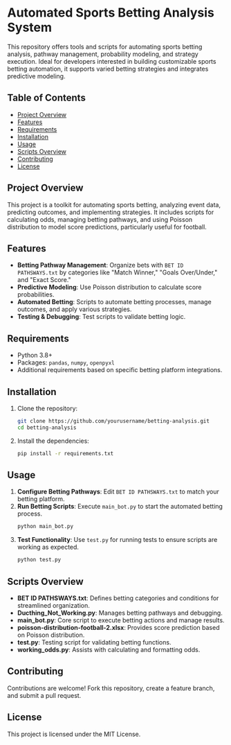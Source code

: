 
# Automated Sports Betting Analysis System

This repository offers tools and scripts for automating sports betting analysis, pathway management, probability modeling, and strategy execution. Ideal for developers interested in building customizable sports betting automation, it supports varied betting strategies and integrates predictive modeling.

## Table of Contents
- [Project Overview](#project-overview)
- [Features](#features)
- [Requirements](#requirements)
- [Installation](#installation)
- [Usage](#usage)
- [Scripts Overview](#scripts-overview)
- [Contributing](#contributing)
- [License](#license)

## Project Overview

This project is a toolkit for automating sports betting, analyzing event data, predicting outcomes, and implementing strategies. It includes scripts for calculating odds, managing betting pathways, and using Poisson distribution to model score predictions, particularly useful for football.

## Features

- **Betting Pathway Management**: Organize bets with `BET ID PATHSWAYS.txt` by categories like "Match Winner," "Goals Over/Under," and "Exact Score."
- **Predictive Modeling**: Use Poisson distribution to calculate score probabilities.
- **Automated Betting**: Scripts to automate betting processes, manage outcomes, and apply various strategies.
- **Testing & Debugging**: Test scripts to validate betting logic.

## Requirements

- Python 3.8+
- Packages: `pandas`, `numpy`, `openpyxl`
- Additional requirements based on specific betting platform integrations.

## Installation

1. Clone the repository:
   ```bash
   git clone https://github.com/yourusername/betting-analysis.git
   cd betting-analysis
   ```
2. Install the dependencies:
   ```bash
   pip install -r requirements.txt
   ```

## Usage

1. **Configure Betting Pathways**: Edit `BET ID PATHSWAYS.txt` to match your betting platform.
2. **Run Betting Scripts**: Execute `main_bot.py` to start the automated betting process.
   ```bash
   python main_bot.py
   ```
3. **Test Functionality**: Use `test.py` for running tests to ensure scripts are working as expected.
   ```bash
   python test.py
   ```

## Scripts Overview

- **BET ID PATHSWAYS.txt**: Defines betting categories and conditions for streamlined organization.
- **Ducthing_Not_Working.py**: Manages betting pathways and debugging.
- **main_bot.py**: Core script to execute betting actions and manage results.
- **poisson-distribution-football-2.xlsx**: Provides score prediction based on Poisson distribution.
- **test.py**: Testing script for validating betting functions.
- **working_odds.py**: Assists with calculating and formatting odds.

## Contributing

Contributions are welcome! Fork this repository, create a feature branch, and submit a pull request.

## License

This project is licensed under the MIT License.
